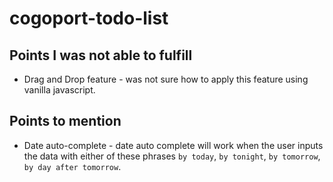 # cogoport-todo-list

## Points I was not able to fulfill
* Drag and Drop feature - was not sure how to apply this feature using vanilla javascript.

## Points to mention

* Date auto-complete - date auto complete will work when the user inputs the data with either of these phrases `by today`, `by tonight`, `by tomorrow`, `by day after tomorrow`. 

